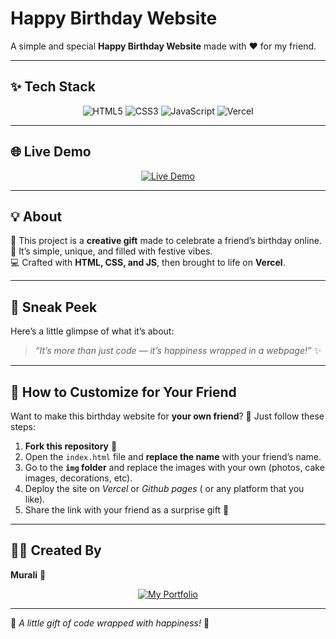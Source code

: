 # Happy Birthday Website 

A simple and special **Happy Birthday Website** made with ❤️ for my friend.  

---

## ✨ Tech Stack  
<p align="center">
  <img src="https://img.shields.io/badge/HTML5-E34F26?style=for-the-badge&logo=html5&logoColor=white" alt="HTML5">
  <img src="https://img.shields.io/badge/CSS3-1572B6?style=for-the-badge&logo=css3&logoColor=white" alt="CSS3">
  <img src="https://img.shields.io/badge/JavaScript-F7DF1E?style=for-the-badge&logo=javascript&logoColor=black" alt="JavaScript">
  <img src="https://img.shields.io/badge/Vercel-000000?style=for-the-badge&logo=vercel&logoColor=white" alt="Vercel">
</p>

---

## 🌐 Live Demo  

<p align="center">
  <a href="https://Gunjan890.github.io/Birthday-ai/">
    <img src="https://img.shields.io/badge/🚀%20Live%20Demo-000000?style=for-the-badge&logo=vercel&logoColor=white" alt="Live Demo">
  </a>
</p>

---

## 💡 About  
🎀 This project is a **creative gift** made to celebrate a friend’s birthday online.  
🎂 It’s simple, unique, and filled with festive vibes.  
💻 Crafted with **HTML, CSS, and JS**, then brought to life on **Vercel**.  

---

## 🎁 Sneak Peek  
Here’s a little glimpse of what it’s about:  

> *“It’s more than just code — it’s happiness wrapped in a webpage!”* ✨  

---

## 🔧 How to Customize for Your Friend  
Want to make this birthday website for **your own friend**? 🎉 Just follow these steps:  

1. **Fork this repository** 🍴  
2. Open the `index.html` file and **replace the name** with your friend’s name.  
3. Go to the **`img` folder** and replace the images with your own (photos, cake images, decorations, etc). 
4. Deploy the site on *Vercel* or *Github pages* ( or any platform that you like).
5. Share the link with your friend as a surprise gift 🎀  

---

## 👨‍💻 Created By  
**Murali** 🌟  

<p align="center">
  <a href="https://murali.vercel.app">
    <img src="https://img.shields.io/badge/🌍%20My%20Portfolio-007ACC?style=for-the-badge&logo=google-chrome&logoColor=white" alt="My Portfolio">
  </a>
</p>

---

🌸 *A little gift of code wrapped with happiness!* 🌸
